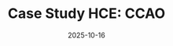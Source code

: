 ---
layout: lecture
number: 15
date: 2025-10-16
published: true
title: "Case Study HCE: CCAO"
presented_by: Josh Grossman
slido:
recording: 
files:
  slides: 
  pdf_slides:
  code:
  code_html:
  notebook:
  notes:
  additional_files:
    - name:
      link:
      target: #or leave empty
---